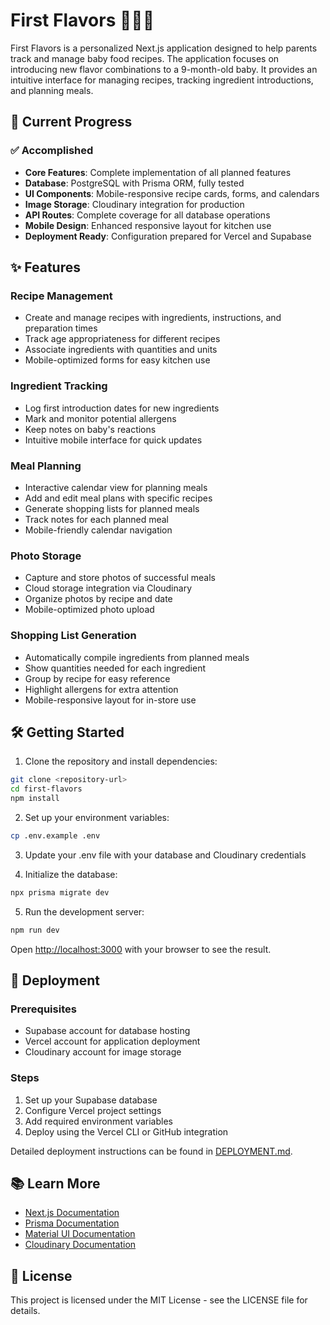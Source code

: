 # First Flavors 🍎🍌🥦

First Flavors is a personalized Next.js application designed to help parents track and manage baby food recipes. The application focuses on introducing new flavor combinations to a 9-month-old baby. It provides an intuitive interface for managing recipes, tracking ingredient introductions, and planning meals.

## 🚀 Current Progress

### ✅ Accomplished
- **Core Features**: Complete implementation of all planned features
- **Database**: PostgreSQL with Prisma ORM, fully tested
- **UI Components**: Mobile-responsive recipe cards, forms, and calendars
- **Image Storage**: Cloudinary integration for production
- **API Routes**: Complete coverage for all database operations
- **Mobile Design**: Enhanced responsive layout for kitchen use
- **Deployment Ready**: Configuration prepared for Vercel and Supabase

## ✨ Features

### Recipe Management
- Create and manage recipes with ingredients, instructions, and preparation times
- Track age appropriateness for different recipes
- Associate ingredients with quantities and units
- Mobile-optimized forms for easy kitchen use

### Ingredient Tracking
- Log first introduction dates for new ingredients
- Mark and monitor potential allergens
- Keep notes on baby's reactions
- Intuitive mobile interface for quick updates

### Meal Planning
- Interactive calendar view for planning meals
- Add and edit meal plans with specific recipes
- Generate shopping lists for planned meals
- Track notes for each planned meal
- Mobile-friendly calendar navigation

### Photo Storage
- Capture and store photos of successful meals
- Cloud storage integration via Cloudinary
- Organize photos by recipe and date
- Mobile-optimized photo upload

### Shopping List Generation
- Automatically compile ingredients from planned meals
- Show quantities needed for each ingredient
- Group by recipe for easy reference
- Highlight allergens for extra attention
- Mobile-responsive layout for in-store use

## 🛠️ Getting Started

1. Clone the repository and install dependencies:
```bash
git clone <repository-url>
cd first-flavors
npm install
```

2. Set up your environment variables:
```bash
cp .env.example .env
```

3. Update your .env file with your database and Cloudinary credentials

4. Initialize the database:
```bash
npx prisma migrate dev
```

5. Run the development server:
```bash
npm run dev
```

Open [http://localhost:3000](http://localhost:3000) with your browser to see the result.

## 🚀 Deployment

### Prerequisites
- Supabase account for database hosting
- Vercel account for application deployment
- Cloudinary account for image storage

### Steps
1. Set up your Supabase database
2. Configure Vercel project settings
3. Add required environment variables
4. Deploy using the Vercel CLI or GitHub integration

Detailed deployment instructions can be found in [DEPLOYMENT.md](DEPLOYMENT.md).

## 📚 Learn More

- [Next.js Documentation](https://nextjs.org/docs)
- [Prisma Documentation](https://www.prisma.io/docs)
- [Material UI Documentation](https://mui.com/material-ui/getting-started/overview/)
- [Cloudinary Documentation](https://cloudinary.com/documentation)

## 📄 License

This project is licensed under the MIT License - see the LICENSE file for details.
